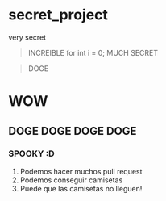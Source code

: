 # secret_project
very secret
> INCREIBLE
for int i = 0;
> MUCH SECRET

> DOGE

# WOW

## DOGE DOGE DOGE  DOGE

### SPOOKY :D

1. Podemos hacer muchos pull request
2. Podemos conseguir camisetas
3. Puede que las camisetas no lleguen!
